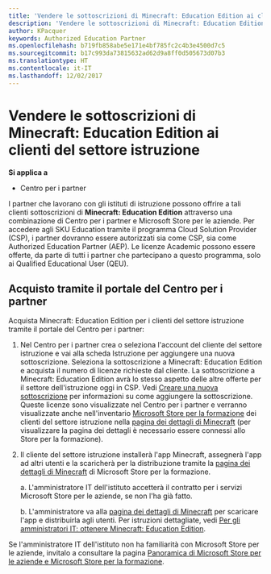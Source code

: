 ```yaml
---
title: 'Vendere le sottoscrizioni di Minecraft: Education Edition ai clienti del settore istruzione'
description: 'Vendere le sottoscrizioni di Minecraft: Education Edition ai clienti del settore istruzione'
author: KPacquer
keywords: Authorized Education Partner
ms.openlocfilehash: b719fb858abe5e171e4bf785fc2c4b3e4500d7c5
ms.sourcegitcommit: b17c993da73815632ad62d9a8ff0d505673d07b3
ms.translationtype: HT
ms.contentlocale: it-IT
ms.lasthandoff: 12/02/2017
---
```

# <a name="sell-minecraft-education-edition-subscriptions-to-education-customers"></a>Vendere le sottoscrizioni di Minecraft: Education Edition ai clienti del settore istruzione

**Si applica a**

-  Centro per i partner

I partner che lavorano con gli istituti di istruzione possono offrire a tali clienti sottoscrizioni di **Minecraft: Education Edition** attraverso una combinazione di Centro per i partner e Microsoft Store per le aziende.  Per accedere agli SKU Education tramite il programma Cloud Solution Provider (CSP), i partner dovranno essere autorizzati sia come CSP, sia come Authorized Education Partner (AEP).  Le licenze Academic possono essere offerte, da parte di tutti i partner che partecipano a questo programma, solo ai Qualified Educational User (QEU). 

## <a name="purchase-through-partner-center-portal"></a>Acquisto tramite il portale del Centro per i partner 
Acquista Minecraft: Education Edition per i clienti del settore istruzione tramite il portale del Centro per i partner: 

  1.  Nel Centro per i partner crea o seleziona l'account del cliente del settore istruzione e vai alla scheda Istruzione per aggiungere una nuova sottoscrizione.  Seleziona la sottoscrizione a Minecraft: Education Edition e acquista il numero di licenze richieste dal cliente. La sottoscrizione a Minecraft: Education Edition avrà lo stesso aspetto delle altre offerte per il settore dell'istruzione oggi in CSP. Vedi [Creare una nuova sottoscrizione](create-a-new-subscription.md) per informazioni su come aggiungere la sottoscrizione. Queste licenze sono visualizzate nel Centro per i partner e verranno visualizzate anche nell'inventario [Microsoft Store per la formazione](https://educationstore.microsoft.com/en-us/store) dei clienti del settore istruzione nella [pagina dei dettagli di Minecraft](https://educationstore.microsoft.com/en-us/store/details/minecraft-education-edition/9nblggh4r2r6) (per visualizzare la pagina dei dettagli è necessario essere connessi allo Store per la formazione). 

  2.  Il cliente del settore istruzione installerà l'app Minecraft, assegnerà l'app ad altri utenti e la scaricherà per la distribuzione tramite la [pagina dei dettagli di Minecraft](https://educationstore.microsoft.com/en-us/store/details/minecraft-education-edition/9nblggh4r2r6) di Microsoft Store per la formazione. 

      a. L'amministratore IT dell'istituto accetterà il contratto per i servizi Microsoft Store per le aziende, se non l'ha già fatto. 

      b. L'amministratore va alla [pagina dei dettagli di Minecraft](https://educationstore.microsoft.com/en-us/store/details/minecraft-education-edition/9nblggh4r2r6) per scaricare l'app e distribuirla agli utenti. Per istruzioni dettagliate, vedi [Per gli amministratori IT: ottenere Minecraft: Education Edition](https://docs.microsoft.com/education/windows/school-get-minecraft#distribute-minecraft).
    
  Se l'amministratore IT dell'istituto non ha familiarità con Microsoft Store per le aziende, invitalo a consultare la pagina [Panoramica di Microsoft Store per le aziende e Microsoft Store per la formazione](https://docs.microsoft.com/microsoft-store/windows-store-for-business-overview). 

<!-- ## Purchase through Partner Center API 

To help your education customers buy and deploy Minecraft: Education Edition through the Partner Center API:
  
  1.  See [Create an order](https://msdn.microsoft.com/library/partnercenter/mt634667.aspx(d=robot)) to learn how to use the Partner Center API to buy the desired number of licenses of Minecraft: Education Edition subscription.  Be sure to use the following Offer ID:  
     
      "OfferId": "EE10CBD2-7A12-45DE-BE11-0C2C7C6EEEB1"
     
      See [Get a list of subscriptions by ID](https://msdn.microsoft.com/library/partnercenter/mt683489.aspx) to learn how to see these licenses.  Note that these will also appear in the education customer’s [Microsoft Store for Business](https://www.microsoft.com/business-store) inventory under the [Minecraft details page](https://businessstore.microsoft.com/en-us/app-detail/9NBLGGH4R2R6/0016/00000000000000000000000000000000/online) (you must be logged into Store for Business to see this page).    

  2. Direct your education customer to distribute Minecraft through the Microsoft Store for Business [Minecraft details page](https://businessstore.microsoft.com/en-us/app-detail/9NBLGGH4R2R6/0016/00000000000000000000000000000000/online). Through Microsoft Store for Business, they can install the app, assign the app to others, and download the app to distribute. (Currently, Partner Center doesn't support these tasks.) 

     a. The school’s IT admin accepts the Microsoft Store for Business services agreement if they haven’t already.
    
     b. The admin goes to the Minecraft details page to download the app and distribute the app to users. For detailed instructions, see [For IT administrators - get Minecraft: Education Edition: Distribute Minecraft](https://docs.microsoft.com/education/windows/school-get-minecraft#distribute-minecraft). 

  If the school’s IT admin is not familiar with Microsoft Store for Business, direct them to [Microsoft Store for Business overview](https://docs.microsoft.com/microsoft-store/windows-store-for-business-overview). 

-->